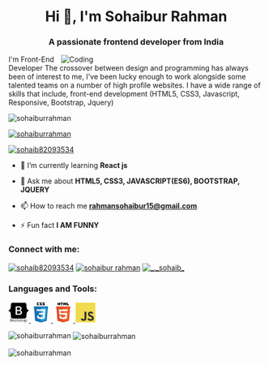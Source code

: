 <h1 align="center">Hi 👋, I'm Sohaibur Rahman</h1>
<h3 align="center">A passionate frontend developer from India</h3>
<img align="right" alt="Coding" width="400" src="https://cdn.dribbble.com/users/1059583/screenshots/4171367/coding-freak.gif">
I'm
Front-End Developer
The crossover between design and programming has always been of interest to me, I've been lucky enough to work alongside some talented teams on a number of high profile websites. I have a wide range of skills that include, front-end development (HTML5, CSS3, Javascript, Responsive, Bootstrap, Jquery)


<p align="left"> <img src="https://komarev.com/ghpvc/?username=sohaiburrahman&label=Profile%20views&color=0e75b6&style=flat" alt="sohaiburrahman" /> </p>


<p align="left"><a href="https://github.com/ryo-ma/github-profile-trophy"><img src="https://github-profile-trophy.vercel.app/?username=sohaiburrahman" alt="sohaiburrahman" /></a> </p>

<p align="left"> <a href="https://twitter.com/sohaib82093534" target="blank"><img src="https://img.shields.io/twitter/follow/sohaib82093534?logo=twitter&style=for-the-badge" alt="sohaib82093534" /></a> </p>

- 🌱 I’m currently learning **React js**

- 💬 Ask me about **HTML5, CSS3, JAVASCRIPT(ES6), BOOTSTRAP, JQUERY**

- 📫 How to reach me **rahmansohaibur15@gmail.com**

- ⚡ Fun fact **I AM FUNNY**

<h3 align="left">Connect with me:</h3>
<p align="left">
<a href="https://twitter.com/sohaib82093534" target="blank"><img align="center" src="https://raw.githubusercontent.com/rahuldkjain/github-profile-readme-generator/master/src/images/icons/Social/twitter.svg" alt="sohaib82093534" height="30" width="40" /></a>
<a href="https://linkedin.com/in/sohaibur rahman" target="blank"><img align="center" src="https://raw.githubusercontent.com/rahuldkjain/github-profile-readme-generator/master/src/images/icons/Social/linked-in-alt.svg" alt="sohaibur rahman" height="30" width="40" /></a>
<a href="https://instagram.com/_._sohaib_" target="blank"><img align="center" src="https://raw.githubusercontent.com/rahuldkjain/github-profile-readme-generator/master/src/images/icons/Social/instagram.svg" alt="_._sohaib_" height="30" width="40" /></a>
</p>

<h3 align="left">Languages and Tools:</h3>
<p align="left"> <a href="https://getbootstrap.com" target="_blank" rel="noreferrer"> <img src="https://raw.githubusercontent.com/devicons/devicon/master/icons/bootstrap/bootstrap-plain-wordmark.svg" alt="bootstrap" width="40" height="40"/> </a> <a href="https://www.w3schools.com/css/" target="_blank" rel="noreferrer"> <img src="https://raw.githubusercontent.com/devicons/devicon/master/icons/css3/css3-original-wordmark.svg" alt="css3" width="40" height="40"/> </a> <a href="https://www.w3.org/html/" target="_blank" rel="noreferrer"> <img src="https://raw.githubusercontent.com/devicons/devicon/master/icons/html5/html5-original-wordmark.svg" alt="html5" width="40" height="40"/> </a> <a href="https://developer.mozilla.org/en-US/docs/Web/JavaScript" target="_blank" rel="noreferrer"> <img src="https://raw.githubusercontent.com/devicons/devicon/master/icons/javascript/javascript-original.svg" alt="javascript" width="40" height="40"/> </a> </p>

<p><img align="left" src="https://github-readme-stats.vercel.app/api/top-langs?username=sohaiburrahman&show_icons=true&locale=en&layout=compact" alt="sohaiburrahman" /></p>

<p>&nbsp;<img align="center" src="https://github-readme-stats.vercel.app/api?username=sohaiburrahman&show_icons=true&locale=en" alt="sohaiburrahman" /></p>

<p><img align="center" src="https://github-readme-streak-stats.herokuapp.com/?user=sohaiburrahman&" alt="sohaiburrahman" /></p>

